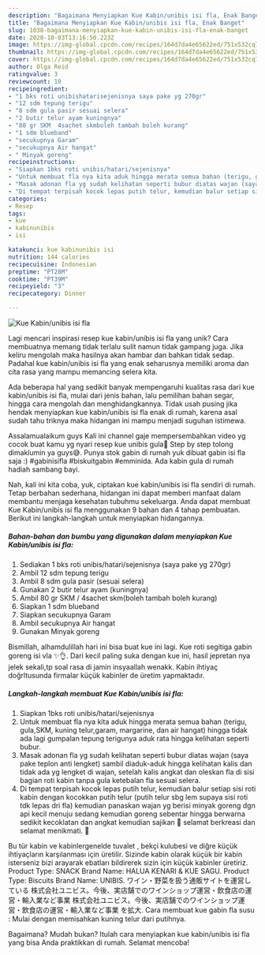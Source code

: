 ```yaml
---
description: "Bagaimana Menyiapkan Kue Kabin/unibis isi fla, Enak Banget"
title: "Bagaimana Menyiapkan Kue Kabin/unibis isi fla, Enak Banget"
slug: 1038-bagaimana-menyiapkan-kue-kabin-unibis-isi-fla-enak-banget
date: 2020-10-03T13:16:50.223Z
image: https://img-global.cpcdn.com/recipes/164d7da4e65622ed/751x532cq70/kue-kabinunibis-isi-fla-foto-resep-utama.jpg
thumbnail: https://img-global.cpcdn.com/recipes/164d7da4e65622ed/751x532cq70/kue-kabinunibis-isi-fla-foto-resep-utama.jpg
cover: https://img-global.cpcdn.com/recipes/164d7da4e65622ed/751x532cq70/kue-kabinunibis-isi-fla-foto-resep-utama.jpg
author: Olga Reid
ratingvalue: 3
reviewcount: 10
recipeingredient:
- "1 bks roti unibishatarisejenisnya saya pake yg 270gr"
- "12 sdm tepung terigu"
- "8 sdm gula pasir sesuai selera"
- "2 butir telur ayam kuningnya"
- "80 gr SKM  4sachet skmboleh tambah boleh kurang"
- "1 sdm blueband"
- "secukupnya Garam"
- "secukupnya Air hangat"
- " Minyak goreng"
recipeinstructions:
- "Siapkan 1bks roti unibis/hatari/sejenisnya"
- "Untuk membuat fla nya kita aduk hingga merata semua bahan (terigu, gula,SKM, kuning telur,garam, margarine, dan air hangat) hingga tidak ada lagi gumpalan tepung terigunya aduk rata hingga kelihatan seperti bubur."
- "Masak adonan fla yg sudah kelihatan seperti bubur diatas wajan (saya pake teplon anti lengket) sambil diaduk-aduk hingga kelihatan kalis dan tidak ada yg lengket di wajan, setelah kalis angkat dan oleskan fla di sisi bagian roti kabin tanpa gula ketebalan fla sesuai selera."
- "Di tempat terpisah kocok lepas putih telur, kemudian balur setiap sisi roti kabin dengan kocokkan putih telur (putih telur sbg lem supaya sisi roti tdk lepas dri fla) kemudian panaskan wajan yg berisi minyak goreng dgn api kecil menuju sedang kemudian goreng sebentar hingga berwarna sedikit kecoklatan dan angkat kemudian sajikan 🤗 selamat berkreasi dan selamat menikmati. 💪"
categories:
- Resep
tags:
- kue
- kabinunibis
- isi

katakunci: kue kabinunibis isi 
nutrition: 144 calories
recipecuisine: Indonesian
preptime: "PT28M"
cooktime: "PT39M"
recipeyield: "3"
recipecategory: Dinner

---
```



![Kue Kabin/unibis isi fla](https://img-global.cpcdn.com/recipes/164d7da4e65622ed/751x532cq70/kue-kabinunibis-isi-fla-foto-resep-utama.jpg)

Lagi mencari inspirasi resep kue kabin/unibis isi fla yang unik? Cara membuatnya memang tidak terlalu sulit namun tidak gampang juga. Jika keliru mengolah maka hasilnya akan hambar dan bahkan tidak sedap. Padahal kue kabin/unibis isi fla yang enak seharusnya memiliki aroma dan cita rasa yang mampu memancing selera kita.

Ada beberapa hal yang sedikit banyak mempengaruhi kualitas rasa dari kue kabin/unibis isi fla, mulai dari jenis bahan, lalu pemilihan bahan segar, hingga cara mengolah dan menghidangkannya. Tidak usah pusing jika hendak menyiapkan kue kabin/unibis isi fla enak di rumah, karena asal sudah tahu triknya maka hidangan ini mampu menjadi suguhan istimewa.

Assalamualaikum guys Kali ini channel gaje mempersembahkan video yg cocok buat kamu yg nyari resep kue unibis gula👏 Step by step tolong dimaklumin ya guys😅. Punya stok gabin di rumah yuk dibuat gabin isi fla saja :) #gabinisifla #biskuitgabin #emminida. Ada kabin gula di rumah hadiah sambang bayi.


Nah, kali ini kita coba, yuk, ciptakan kue kabin/unibis isi fla sendiri di rumah. Tetap berbahan sederhana, hidangan ini dapat memberi manfaat dalam membantu menjaga kesehatan tubuhmu sekeluarga. Anda dapat membuat Kue Kabin/unibis isi fla menggunakan 9 bahan dan 4 tahap pembuatan. Berikut ini langkah-langkah untuk menyiapkan hidangannya.

<!--inarticleads1-->

##### Bahan-bahan dan bumbu yang digunakan dalam menyiapkan Kue Kabin/unibis isi fla:

1. Sediakan 1 bks roti unibis/hatari/sejenisnya (saya pake yg 270gr)
1. Ambil 12 sdm tepung terigu
1. Ambil 8 sdm gula pasir (sesuai selera)
1. Gunakan 2 butir telur ayam (kuningnya)
1. Ambil 80 gr SKM / 4sachet skm(boleh tambah boleh kurang)
1. Siapkan 1 sdm blueband
1. Siapkan secukupnya Garam
1. Ambil secukupnya Air hangat
1. Gunakan  Minyak goreng


Bismillah, alhamdulillah hari ini bisa buat kue ini lagi. Kue roti segitiga gabin goreng isi vla ✨👌. Dari kecil paling suka dengan kue ini, hasil jepretan nya jelek sekali,tp soal rasa di jamin insyaallah wenakk. Kabin ihtiyaç doğrltusunda firmalar küçük kabinler de üretim yapmaktadır. 

<!--inarticleads2-->

##### Langkah-langkah membuat Kue Kabin/unibis isi fla:

1. Siapkan 1bks roti unibis/hatari/sejenisnya
1. Untuk membuat fla nya kita aduk hingga merata semua bahan (terigu, gula,SKM, kuning telur,garam, margarine, dan air hangat) hingga tidak ada lagi gumpalan tepung terigunya aduk rata hingga kelihatan seperti bubur.
1. Masak adonan fla yg sudah kelihatan seperti bubur diatas wajan (saya pake teplon anti lengket) sambil diaduk-aduk hingga kelihatan kalis dan tidak ada yg lengket di wajan, setelah kalis angkat dan oleskan fla di sisi bagian roti kabin tanpa gula ketebalan fla sesuai selera.
1. Di tempat terpisah kocok lepas putih telur, kemudian balur setiap sisi roti kabin dengan kocokkan putih telur (putih telur sbg lem supaya sisi roti tdk lepas dri fla) kemudian panaskan wajan yg berisi minyak goreng dgn api kecil menuju sedang kemudian goreng sebentar hingga berwarna sedikit kecoklatan dan angkat kemudian sajikan 🤗 selamat berkreasi dan selamat menikmati. 💪


Bu tür kabin ve kabinlergenelde tuvalet , bekçi kulubesi ve diğre küçük ihtiyaçların karşılanması için üretilir. Sizinde kabin olarak küçük bir kabin isterseniz bizi arayarak ebatları bildirerek sizin için küçük kabinler üretiriz. Product Type: SNACK Brand Name: HALUA KENARI &amp; KUE SAGU. Product Type: Biscuits Brand Name: UNIBIS. ワイン・野菜を扱う通販サイトを運営している 株式会社ユニビス。今後、実店舗でのワインショップ運営・飲食店の運営・輸入業など事業 株式会社ユニビス。今後、実店舗でのワインショップ運営・飲食店の運営・輸入業など事業 を拡大. Cara membuat kue gabin fla susu : Mulai dengan memisahkan kuning telur dari putihnya. 

Bagaimana? Mudah bukan? Itulah cara menyiapkan kue kabin/unibis isi fla yang bisa Anda praktikkan di rumah. Selamat mencoba!
